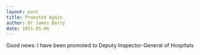 ```yaml
---
layout: post
title: Promoted Again
author: Dr James Barry
date: 1851-05-06
---
```


Good news: I have been promoted to Deputy Inspector-General of Hospitals

